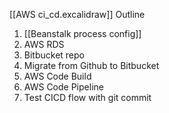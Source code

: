 [[AWS ci_cd.excalidraw]]
Outline
1. [[Beanstalk process config]]
2. AWS RDS
3. Bitbucket repo
4. Migrate from Github to Bitbucket
5. AWS Code Build
6. AWS Code Pipeline
7. Test CICD flow with git commit